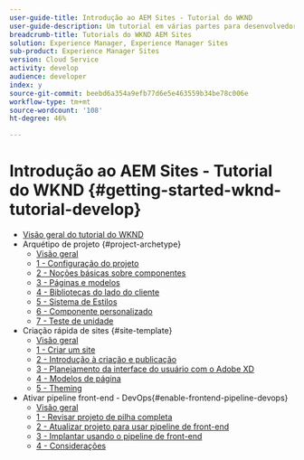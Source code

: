 ```yaml
---
user-guide-title: Introdução ao AEM Sites - Tutorial do WKND
user-guide-description: Um tutorial em várias partes para desenvolvedores novos no AEM. Implemente um site do AEM para uma marca fictícia de estilo de vida, a WKND. Habilite o pipeline de front-end para acelerar seu ciclo de desenvolvimento para implantação.
breadcrumb-title: Tutorials do WKND AEM Sites
solution: Experience Manager, Experience Manager Sites
sub-product: Experience Manager Sites
version: Cloud Service
activity: develop
audience: developer
index: y
source-git-commit: beebd6a354a9efb77d6e5e463559b34be78c006e
workflow-type: tm+mt
source-wordcount: '108'
ht-degree: 46%

---
```



# Introdução ao AEM Sites - Tutorial do WKND {#getting-started-wknd-tutorial-develop}

+ [Visão geral do tutorial do WKND](overview.md)
+ Arquétipo de projeto {#project-archetype}
   + [Visão geral](./project-archetype/overview.md)
   + [1 - Configuração do projeto](./project-archetype/project-setup.md)
   + [2 - Noções básicas sobre componentes](./project-archetype/component-basics.md)
   + [3 - Páginas e modelos](./project-archetype/pages-templates.md)
   + [4 - Bibliotecas do lado do cliente](./project-archetype/client-side-libraries.md)
   + [5 - Sistema de Estilos](./project-archetype/style-system.md)
   + [6 - Componente personalizado](./project-archetype/custom-component.md)
   + [7 - Teste de unidade](./project-archetype/unit-testing.md)
+ Criação rápida de sites {#site-template}
   + [Visão geral](./site-template/overview.md)
   + [1 - Criar um site](./site-template/create-site.md)
   + [2 - Introdução à criação e publicação](./site-template/author-content-publish.md)
   + [3 - Planejamento da interface do usuário com o Adobe XD](./site-template/ui-planning-adobe-xd.md)
   + [4 - Modelos de página](./site-template/page-templates.md)
   + [5 - Theming](./site-template/theming.md)
+ Ativar pipeline front-end - DevOps{#enable-frontend-pipeline-devops}
   + [Visão geral](./enable-frontend-pipeline/overview.md)
   + [1 - Revisar projeto de pilha completa](./enable-frontend-pipeline/review-uifrontend-module.md)
   + [2 - Atualizar projeto para usar pipeline de front-end](./enable-frontend-pipeline/update-project.md)
   + [3 - Implantar usando o pipeline de front-end](./enable-frontend-pipeline/create-frontend-pipeline.md)
   + [4 - Considerações](./enable-frontend-pipeline/considerations.md)

